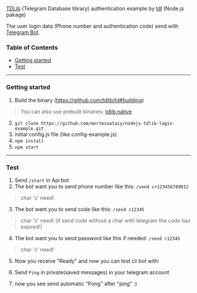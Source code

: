[TDLib](https://core.telegram.org/tdlib/getting-started) (Telegram Database library) authentication example by [tdl](https://github.com/Bannerets/tdl) (Node.js pakage)

The user login data (Phone number and authentication code) send with [Telegram Bot](https://core.telegram.org/bots).


### Table of Contents

- [Getting started](#getting-started)
- [Test](#test)

---

<a name="getting-started"></a>
### Getting started

1. Build the binary (https://github.com/tdlib/td#building)
> You can also use prebuilt binaries: [tdlib.native](https://github.com/ForNeVeR/tdlib.native/releases)

2. `git clone https://github.com/mortezaataiy/nodejs-tdlib-login-example.git`
3. initial config.js file (like config-example.js)
4. `npm install`
5. `npm start`
---

<a name="test"></a>
### Test

1. Send `/start` in Api bot
2. The bot want you to send phone number like this:
`/send c+123456789012`
> char 'c' need!

3. The bot want you to send code like this:
`/send c12345`
>char 'c' need!
(if send code without a char with telegram the code has expired!)

4. The bot want you to send password like this if needed:
`/send c12345`
>char 'c' need!

5. Now you receive "Ready" and now you can test cli bot with:

6. Send `Ping` in private(saved messages) in your telegram account

7. now you see send automatic "Pong" after "ping" :)
